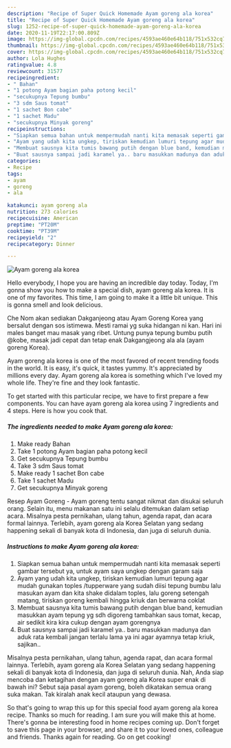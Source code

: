 ```yaml
---
description: "Recipe of Super Quick Homemade Ayam goreng ala korea"
title: "Recipe of Super Quick Homemade Ayam goreng ala korea"
slug: 1252-recipe-of-super-quick-homemade-ayam-goreng-ala-korea
date: 2020-11-19T22:17:00.809Z
image: https://img-global.cpcdn.com/recipes/4593ae460e64b118/751x532cq70/ayam-goreng-ala-korea-foto-resep-utama.jpg
thumbnail: https://img-global.cpcdn.com/recipes/4593ae460e64b118/751x532cq70/ayam-goreng-ala-korea-foto-resep-utama.jpg
cover: https://img-global.cpcdn.com/recipes/4593ae460e64b118/751x532cq70/ayam-goreng-ala-korea-foto-resep-utama.jpg
author: Lola Hughes
ratingvalue: 4.8
reviewcount: 31577
recipeingredient:
- " Bahan"
- "1 potong Ayam bagian paha potong kecil"
- "secukupnya Tepung bumbu"
- "3 sdm Saus tomat"
- "1 sachet Bon cabe"
- "1 sachet Madu"
- "secukupnya Minyak goreng"
recipeinstructions:
- "Siapkan semua bahan untuk mempermudah nanti kita memasak seperti gambar tersebut ya, untuk ayam saya ungkep dengan garam saja"
- "Ayam yang udah kita ungkep, tiriskan kemudian lumuri tepung agar mudah gunakan toples /tupperware yang sudah diisi tepung bumbu lalu masukan ayam dan kita shake didalam toples, lalu goreng setengah matang, tiriskan goreng kembali hingga kriuk dan berwarna coklat"
- "Membuat sausnya kita tumis bawang putih dengan blue band, kemudian masukkan ayam tepung yg sdh digoreng tambahkan saus tomat, kecap, air sedikit kira kira cukup dengan ayam gorengnya"
- "Buat sausnya sampai jadi karamel ya.. baru masukkan madunya dan aduk rata kembali jangan terlalu lama ya ini agar ayamnya tetap kriuk, sajikan.."
categories:
- Recipe
tags:
- ayam
- goreng
- ala

katakunci: ayam goreng ala 
nutrition: 273 calories
recipecuisine: American
preptime: "PT20M"
cooktime: "PT39M"
recipeyield: "2"
recipecategory: Dinner

---
```



![Ayam goreng ala korea](https://img-global.cpcdn.com/recipes/4593ae460e64b118/751x532cq70/ayam-goreng-ala-korea-foto-resep-utama.jpg)

Hello everybody, I hope you are having an incredible day today. Today, I'm gonna show you how to make a special dish, ayam goreng ala korea. It is one of my favorites. This time, I am going to make it a little bit unique. This is gonna smell and look delicious.

Che Nom akan sediakan Dakganjeong atau Ayam Goreng Korea yang bersalut dengan sos istimewa. Mesti ramai yg suka hidangan ni kan. Hari ini males banget mau masak yang ribet. Untung punya tepung bumbu putih @kobe, masak jadi cepat dan tetap enak Dakgangjeong ala ala (ayam goreng Korea).

Ayam goreng ala korea is one of the most favored of recent trending foods in the world. It is easy, it's quick, it tastes yummy. It's appreciated by millions every day. Ayam goreng ala korea is something which I've loved my whole life. They're fine and they look fantastic.


To get started with this particular recipe, we have to first prepare a few components. You can have ayam goreng ala korea using 7 ingredients and 4 steps. Here is how you cook that.

<!--inarticleads1-->

##### The ingredients needed to make Ayam goreng ala korea:

1. Make ready  Bahan
1. Take 1 potong Ayam bagian paha potong kecil
1. Get secukupnya Tepung bumbu
1. Take 3 sdm Saus tomat
1. Make ready 1 sachet Bon cabe
1. Take 1 sachet Madu
1. Get secukupnya Minyak goreng


Resep Ayam Goreng - Ayam goreng tentu sangat nikmat dan disukai seluruh orang. Selain itu, menu makanan satu ini selalu ditemukan dalam setiap acara. Misalnya pesta pernikahan, ulang tahun, agenda rapat, dan acara formal lainnya. Terlebih, ayam goreng ala Korea Selatan yang sedang happening sekali di banyak kota di Indonesia, dan juga di seluruh dunia. 

<!--inarticleads2-->

##### Instructions to make Ayam goreng ala korea:

1. Siapkan semua bahan untuk mempermudah nanti kita memasak seperti gambar tersebut ya, untuk ayam saya ungkep dengan garam saja
1. Ayam yang udah kita ungkep, tiriskan kemudian lumuri tepung agar mudah gunakan toples /tupperware yang sudah diisi tepung bumbu lalu masukan ayam dan kita shake didalam toples, lalu goreng setengah matang, tiriskan goreng kembali hingga kriuk dan berwarna coklat
1. Membuat sausnya kita tumis bawang putih dengan blue band, kemudian masukkan ayam tepung yg sdh digoreng tambahkan saus tomat, kecap, air sedikit kira kira cukup dengan ayam gorengnya
1. Buat sausnya sampai jadi karamel ya.. baru masukkan madunya dan aduk rata kembali jangan terlalu lama ya ini agar ayamnya tetap kriuk, sajikan..


Misalnya pesta pernikahan, ulang tahun, agenda rapat, dan acara formal lainnya. Terlebih, ayam goreng ala Korea Selatan yang sedang happening sekali di banyak kota di Indonesia, dan juga di seluruh dunia. Nah, Anda siap mencoba dan ketagihan dengan ayam goreng ala Korea super enak di bawah ini? Sebut saja pasal ayam goreng, boleh dikatakan semua orang suka makan. Tak kiralah anak kecil ataupun yang dewasa. 

So that's going to wrap this up for this special food ayam goreng ala korea recipe. Thanks so much for reading. I am sure you will make this at home. There's gonna be interesting food in home recipes coming up. Don't forget to save this page in your browser, and share it to your loved ones, colleague and friends. Thanks again for reading. Go on get cooking!
